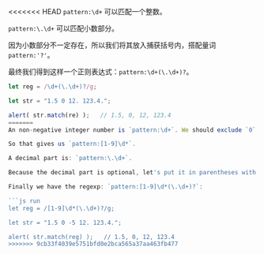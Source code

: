 
<<<<<<< HEAD
`pattern:\d+` 可以匹配一个整数。

`pattern:\.\d+` 可以匹配小数部分。

因为小数部分不一定存在，所以我们将其放入捕获括号内，搭配量词 `pattern:'?'`。

最终我们得到这样一个正则表达式：`pattern:\d+(\.\d+)?`。

```js run
let reg = /\d+(\.\d+)?/g;

let str = "1.5 0 12. 123.4.";

alert( str.match(re) );   // 1.5, 0, 12, 123.4
=======
An non-negative integer number is `pattern:\d+`. We should exclude `0` as the first digit, as we don't need zero, but we can allow it in further digits.

So that gives us `pattern:[1-9]\d*`.

A decimal part is: `pattern:\.\d+`.

Because the decimal part is optional, let's put it in parentheses with the quantifier `pattern:'?'`.

Finally we have the regexp: `pattern:[1-9]\d*(\.\d+)?`:

```js run
let reg = /[1-9]\d*(\.\d+)?/g;

let str = "1.5 0 -5 12. 123.4.";

alert( str.match(reg) );   // 1.5, 0, 12, 123.4
>>>>>>> 9cb33f4039e5751bfd0e2bca565a37aa463fb477
```
